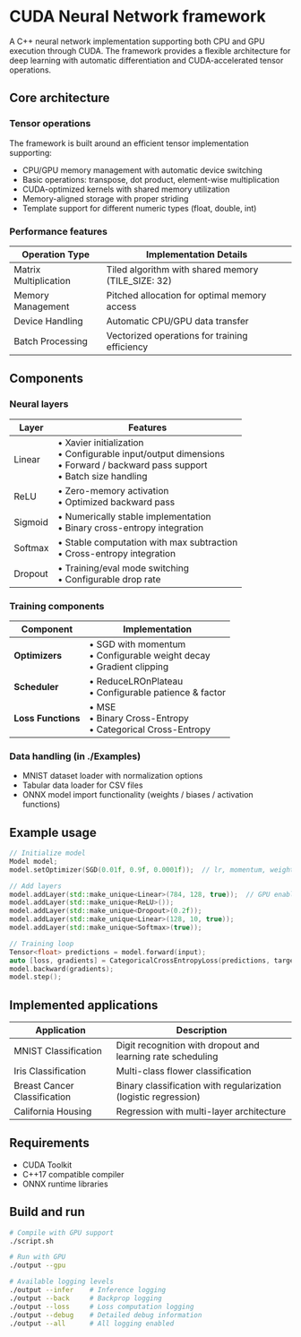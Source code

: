 # CUDA Neural Network framework

A C++ neural network implementation supporting both CPU and GPU execution through CUDA. The framework provides a flexible architecture for deep learning with automatic differentiation and CUDA-accelerated tensor operations.

## Core architecture

### Tensor operations
The framework is built around an efficient tensor implementation supporting:
- CPU/GPU memory management with automatic device switching
- Basic operations: transpose, dot product, element-wise multiplication
- CUDA-optimized kernels with shared memory utilization
- Memory-aligned storage with proper striding
- Template support for different numeric types (float, double, int)

### Performance features

| Operation Type | Implementation Details |
|---------------|------------------------|
| Matrix Multiplication | Tiled algorithm with shared memory (TILE_SIZE: 32) |
| Memory Management | Pitched allocation for optimal memory access |
| Device Handling | Automatic CPU/GPU data transfer |
| Batch Processing | Vectorized operations for training efficiency |

## Components

### Neural layers
| Layer | Features                                                                                                    |
|-------|-------------------------------------------------------------------------------------------------------------|
| Linear | • Xavier initialization<br>• Configurable input/output dimensions<br>• Forward / backward pass support<br>• Batch size handling |
| ReLU | • Zero-memory activation<br>• Optimized backward pass                                                       |
| Sigmoid | • Numerically stable implementation<br>• Binary cross-entropy integration                                   |
| Softmax | • Stable computation with max subtraction<br>• Cross-entropy integration                                    |
| Dropout | • Training/eval mode switching<br>• Configurable drop rate                                                  |

### Training components
| Component | Implementation |
|-----------|----------------|
| **Optimizers** | • SGD with momentum<br>• Configurable weight decay<br>• Gradient clipping |
| **Scheduler** | • ReduceLROnPlateau<br>• Configurable patience & factor |
| **Loss Functions** | • MSE<br>• Binary Cross-Entropy<br>• Categorical Cross-Entropy |

### Data handling (in ./Examples)
- MNIST dataset loader with normalization options
- Tabular data loader for CSV files
- ONNX model import functionality (weights / biases / activation functions)

## Example usage

```cpp
// Initialize model
Model model;
model.setOptimizer(SGD(0.01f, 0.9f, 0.0001f));  // lr, momentum, weight_decay

// Add layers
model.addLayer(std::make_unique<Linear>(784, 128, true));  // GPU enabled
model.addLayer(std::make_unique<ReLU>());
model.addLayer(std::make_unique<Dropout>(0.2f));
model.addLayer(std::make_unique<Linear>(128, 10, true));
model.addLayer(std::make_unique<Softmax>(true));

// Training loop
Tensor<float> predictions = model.forward(input);
auto [loss, gradients] = CategoricalCrossEntropyLoss(predictions, targets);
model.backward(gradients);
model.step();
```

## Implemented applications

| Application | Description                                                     |
|-------------|-----------------------------------------------------------------|
| MNIST Classification | Digit recognition with dropout and learning rate scheduling     |
| Iris Classification | Multi-class flower classification                               |
| Breast Cancer Classification | Binary classification with regularization (logistic regression) |
| California Housing | Regression with multi-layer architecture                        |

## Requirements
- CUDA Toolkit
- C++17 compatible compiler
- ONNX runtime libraries

## Build and run
```bash
# Compile with GPU support
./script.sh

# Run with GPU
./output --gpu

# Available logging levels
./output --infer    # Inference logging
./output --back     # Backprop logging
./output --loss     # Loss computation logging
./output --debug    # Detailed debug information
./output --all      # All logging enabled
```